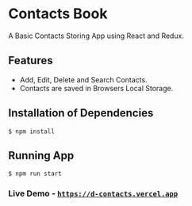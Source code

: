 # Contacts Book

A Basic Contacts Storing App using React and Redux.

## Features
- Add, Edit, Delete and Search Contacts.
- Contacts are saved in Browsers Local Storage.

## Installation of Dependencies

```
$ npm install
```

## Running App

```
$ npm run start
```

### Live Demo - [`https://d-contacts.vercel.app`](https://d-contacts.vercel.app)